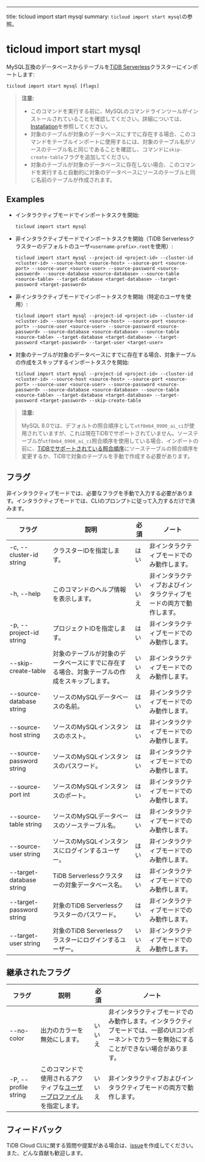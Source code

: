---
title: ticloud import start mysql
summary: `ticloud import start mysql`の参照。

# ticloud import start mysql

MySQL互換のデータベースからテーブルを[TiDB Serverless](/tidb-cloud/select-cluster-tier.md#tidb-serverless)クラスターにインポートします:

```shell
ticloud import start mysql [flags]
```

> **注意:**
>
> - このコマンドを実行する前に、MySQLのコマンドラインツールがインストールされていることを確認してください。詳細については、[Installation](/tidb-cloud/get-started-with-cli.md#installation)を参照してください。
> - 対象のテーブルが対象のデータベースにすでに存在する場合、このコマンドをテーブルインポートに使用するには、対象のテーブル名がソースのテーブル名と同じであることを確認し、コマンドに`skip-create-table`フラグを追加してください。
> - 対象のテーブルが対象のデータベースに存在しない場合、このコマンドを実行すると自動的に対象のデータベースにソースのテーブルと同じ名前のテーブルが作成されます。

## Examples

- インタラクティブモードでインポートタスクを開始:

    ```shell
    ticloud import start mysql
    ```

- 非インタラクティブモードでインポートタスクを開始（TiDB Serverlessクラスターのデフォルトのユーザ`<username-prefix>.root`を使用）:

    ```shell
    ticloud import start mysql --project-id <project-id> --cluster-id <cluster-id> --source-host <source-host> --source-port <source-port> --source-user <source-user> --source-password <source-password> --source-database <source-database> --source-table <source-table> --target-database <target-database> --target-password <target-password>
    ```

- 非インタラクティブモードでインポートタスクを開始（特定のユーザを使用）:

    ```shell
    ticloud import start mysql --project-id <project-id> --cluster-id <cluster-id> --source-host <source-host> --source-port <source-port> --source-user <source-user> --source-password <source-password> --source-database <source-database> --source-table <source-table> --target-database <target-database> --target-password <target-password> --target-user <target-user>
    ```

- 対象のテーブルが対象のデータベースにすでに存在する場合、対象テーブルの作成をスキップするインポートタスクを開始:

    ```shell
    ticloud import start mysql --project-id <project-id> --cluster-id <cluster-id> --source-host <source-host> --source-port <source-port> --source-user <source-user> --source-password <source-password> --source-database <source-database> --source-table <source-table> --target-database <target-database> --target-password <target-password> --skip-create-table
    ```

> **注意:**
>
> MySQL 8.0では、デフォルトの照合順序として`utf8mb4_0900_ai_ci`が使用されていますが、これは現在TiDBでサポートされていません。ソーステーブルが`utf8mb4_0900_ai_ci`照合順序を使用している場合、インポートの前に、[TiDBでサポートされている照合順序](/character-set-and-collation.md#character-sets-and-collations-supported-by-tidb)にソーステーブルの照合順序を変更するか、TiDBで対象のテーブルを手動で作成する必要があります。

## フラグ

非インタラクティブモードでは、必要なフラグを手動で入力する必要があります。インタラクティブモードでは、CLIのプロンプトに従って入力するだけで済みます。

| フラグ | 説明 | 必須 | ノート |
|---|---|---|---|
| -c, --cluster-id string | クラスターIDを指定します。 | はい | 非インタラクティブモードでのみ動作します。 |
| -h, --help | このコマンドのヘルプ情報を表示します。 | いいえ | 非インタラクティブおよびインタラクティブモードの両方で動作します。 |
| -p, --project-id string | プロジェクトIDを指定します。 | はい | 非インタラクティブモードでのみ動作します。 |
| --skip-create-table | 対象のテーブルが対象のデータベースにすでに存在する場合、対象テーブルの作成をスキップします。 | いいえ | 非インタラクティブモードでのみ動作します。 |
| --source-database string | ソースのMySQLデータベースの名前。 | はい | 非インタラクティブモードでのみ動作します。 |
| --source-host string | ソースのMySQLインスタンスのホスト。 | はい | 非インタラクティブモードでのみ動作します。 |
| --source-password string | ソースのMySQLインスタンスのパスワード。 | はい | 非インタラクティブモードでのみ動作します。 |
| --source-port int | ソースのMySQLインスタンスのポート。 | はい | 非インタラクティブモードでのみ動作します。 |
| --source-table string | ソースのMySQLデータベースのソーステーブル名。 | はい | 非インタラクティブモードでのみ動作します。 |
| --source-user string | ソースのMySQLインスタンスにログインするユーザー。 | はい | 非インタラクティブモードでのみ動作します。 |
| --target-database string | TiDB Serverlessクラスターの対象データベース名。 | はい | 非インタラクティブモードでのみ動作します。 |
| --target-password string | 対象のTiDB Serverlessクラスターのパスワード。 | はい | 非インタラクティブモードでのみ動作します。 |
| --target-user string | 対象のTiDB Serverlessクラスターにログインするユーザー。 | いいえ | 非インタラクティブモードでのみ動作します。 |

## 継承されたフラグ

| フラグ | 説明 | 必須 | ノート |
|---|---|---|---|
| --no-color | 出力のカラーを無効にします。 | いいえ | 非インタラクティブモードでのみ動作します。インタラクティブモードでは、一部のUIコンポーネントでカラーを無効にすることができない場合があります。 |
| -P, --profile string | このコマンドで使用されるアクティブな[ユーザープロファイル](/tidb-cloud/cli-reference.md#user-profile)を指定します。 | いいえ | 非インタラクティブおよびインタラクティブモードの両方で動作します。 |

## フィードバック

TiDB Cloud CLIに関する質問や提案がある場合は、[issue](https://github.com/tidbcloud/tidbcloud-cli/issues/new/choose)を作成してください。また、どんな貢献も歓迎します。